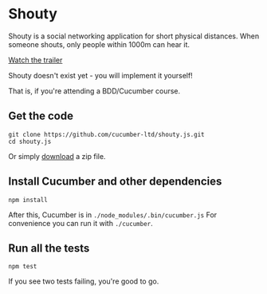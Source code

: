 # Shouty

Shouty is a social networking application for short physical distances.
When someone shouts, only people within 1000m can hear it.

[Watch the trailer](https://cucumber.wistia.com/medias/acp9pov7u5)

Shouty doesn't exist yet - you will implement it yourself!

That is, if you're attending a BDD/Cucumber course.

## Get the code

    git clone https://github.com/cucumber-ltd/shouty.js.git
    cd shouty.js

Or simply [download](https://github.com/cucumber-ltd/shouty.js/archive/master.zip) a zip file.

## Install Cucumber and other dependencies

    npm install

After this, Cucumber is in `./node_modules/.bin/cucumber.js`
For convenience you can run it with `./cucumber`.

## Run all the tests

    npm test
    
If you see two tests failing, you're good to go.
